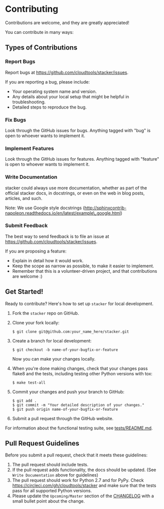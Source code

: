# Contributing

Contributions are welcome, and they are greatly appreciated!

You can contribute in many ways:

## Types of Contributions

### Report Bugs

Report bugs at https://github.com/cloudtools/stacker/issues.

If you are reporting a bug, please include:

* Your operating system name and version.
* Any details about your local setup that might be helpful in troubleshooting.
* Detailed steps to reproduce the bug.

### Fix Bugs

Look through the GitHub issues for bugs. Anything tagged with "bug"
is open to whoever wants to implement it.

### Implement Features

Look through the GitHub issues for features. Anything tagged with "feature"
is open to whoever wants to implement it.

### Write Documentation

stacker could always use more documentation, whether as part of the
official stacker docs, in docstrings, or even on the web in blog posts,
articles, and such.

Note: We use Google style docstrings (http://sphinxcontrib-napoleon.readthedocs.io/en/latest/example\_google.html)

### Submit Feedback

The best way to send feedback is to file an issue at https://github.com/cloudtools/stacker/issues.

If you are proposing a feature:

* Explain in detail how it would work.
* Keep the scope as narrow as possible, to make it easier to implement.
* Remember that this is a volunteer-driven project, and that contributions
  are welcome :)


## Get Started!

Ready to contribute? Here's how to set up `stacker` for local development.

1. Fork the `stacker` repo on GitHub.
2. Clone your fork locally:

    ```console
    $ git clone git@github.com:your_name_here/stacker.git
    ```

3. Create a branch for local development:

    ```console
    $ git checkout -b name-of-your-bugfix-or-feature
    ```

   Now you can make your changes locally.

4. When you're done making changes, check that your changes pass flake8 and the tests, including testing other Python versions with tox:

    ```console
    $ make test-all
    ```

5. Commit your changes and push your branch to GitHub:

    ```console
    $ git add .
    $ git commit -m "Your detailed description of your changes."
    $ git push origin name-of-your-bugfix-or-feature
    ```

6. Submit a pull request through the GitHub website.

For information about the functional testing suite, see [tests/README.md](./tests).

## Pull Request Guidelines

Before you submit a pull request, check that it meets these guidelines:

1. The pull request should include tests.
2. If the pull request adds functionality, the docs should be updated. (See `Write Documentation` above for guidelines)
3. The pull request should work for Python 2.7 and for PyPy. Check
   https://circleci.com/gh/cloudtools/stacker and make sure that the tests pass for all supported Python versions.
4. Please update the `Upcoming/Master` section of the [CHANGELOG](./CHANGELOG.md) with a small bullet point about the change.
